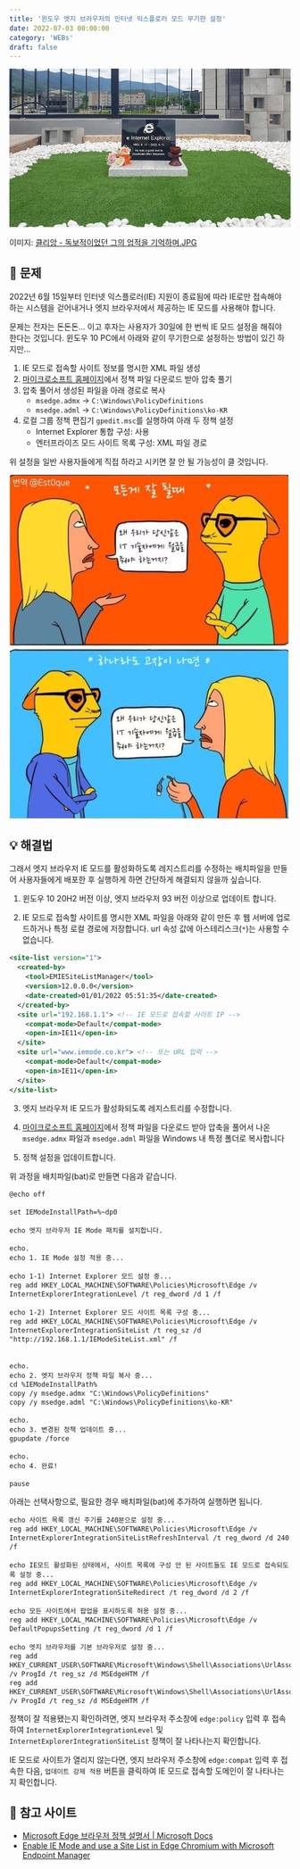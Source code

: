 ```yaml
---
title: '윈도우 엣지 브라우저의 인터넷 익스플로러 모드 무기한 설정'
date: 2022-07-03 00:00:00
category: 'WEBs'
draft: false
---
```


![](./images/ie-tombstone.jpg)

이미지: [클리앙 - 독보적이었던 그의 업적을 기억하며.JPG](https://www.clien.net/service/board/park/17331335)

## 🤔 문제

2022년 6월 15일부터 인터넷 익스플로러(IE) 지원이 종료됨에 따라 IE로만 접속해야 하는 시스템을 걷어내거나 엣지 브라우저에서 제공하는 IE 모드를 사용해야 합니다.

문제는 전자는 돈돈돈... 이고 후자는 사용자가 30일에 한 번씩 IE 모드 설정을 해줘야 한다는 것입니다. 윈도우 10 PC에서 아래와 같이 무기한으로 설정하는 방법이 있긴 하지만...

1. IE 모드로 접속할 사이트 정보를 명시한 XML 파일 생성
2. [마이크로소프트 홈페이지](https://www.microsoft.com/ko-kr/edge/business/download)에서 정책 파일 다운로드 받아 압축 풀기
3. 압축 풀어서 생성된 파일을 아래 경로로 복사
	* `msedge.admx` → `C:\Windows\PolicyDefinitions`
    * `msedge.adml` → `C:\Windows\PolicyDefinitions\ko-KR` 
4. 로컬 그룹 정책 편집기 `gpedit.msc`를 실행하여 아래 두 정책 설정
	* Internet Explorer 통합 구성: 사용
    * 엔터프라이즈 모드 사이트 목록 구성: XML 파일 경로

위 설정을 일반 사용자들에게 직접 하라고 시키면 잘 안 될 가능성이 클 것입니다.

![](./images/why_engineer_salary.jpg)


## 💡 해결법

그래서 엣지 브라우저 IE 모드를 활성화하도록 레지스트리를 수정하는 배치파일을 만들어 사용자들에게 배포한 후 실행하게 하면 간단하게 해결되지 않을까 싶습니다.

1. 윈도우 10 20H2 버전 이상, 엣지 브라우저 93 버전 이상으로 업데이트 합니다.

2. IE 모드로 접속할 사이트를 명시한 XML 파일을 아래와 같이 만든 후 웹 서버에 업로드하거나 특정 로컬 경로에 저장합니다. url 속성 값에 아스테리스크(`*`)는 사용할 수 없습니다.

```xml
<site-list version="1">
  <created-by>
    <tool>EMIESiteListManager</tool>
    <version>12.0.0.0</version>
    <date-created>01/01/2022 05:51:35</date-created>
  </created-by>
  <site url="192.168.1.1"> <!-- IE 모드로 접속할 사이트 IP -->
    <compat-mode>Default</compat-mode>
    <open-in>IE11</open-in>
  </site>
  <site url="www.iemode.co.kr"> <!-- 또는 URL 입력 -->
    <compat-mode>Default</compat-mode>
    <open-in>IE11</open-in>
  </site>
</site-list>
```

3. 엣지 브라우저 IE 모드가 활성화되도록 레지스트리를 수정합니다.

4. [마이크로소프트 홈페이지](https://www.microsoft.com/ko-kr/edge/business/download)에서 정책 파일을 다운로드 받아 압축을 풀어서 나온 `msedge.admx` 파일과 `msedge.adml` 파일을 Windows 내 특정 폴더로 복사합니다

5. 정책 설정을 업데이트합니다.

위 과정을 배치파일(bat)로 만들면 다음과 같습니다.

```shell
@echo off

set IEModeInstallPath=%~dp0

echo 엣지 브라우저 IE Mode 패치를 설치합니다.

echo.
echo 1. IE Mode 설정 적용 중...

echo 1-1) Internet Explorer 모드 설정 중...
reg add HKEY_LOCAL_MACHINE\SOFTWARE\Policies\Microsoft\Edge /v InternetExplorerIntegrationLevel /t reg_dword /d 1 /f

echo 1-2) Internet Explorer 모드 사이트 목록 구성 중...
reg add HKEY_LOCAL_MACHINE\SOFTWARE\Policies\Microsoft\Edge /v InternetExplorerIntegrationSiteList /t reg_sz /d "http://192.168.1.1/IEModeSiteList.xml" /f


echo.
echo 2. 엣지 브라우저 정책 파일 복사 중...
cd %IEModeInstallPath%
copy /y msedge.admx "C:\Windows\PolicyDefinitions"
copy /y msedge.adml "C:\Windows\PolicyDefinitions\ko-KR"

echo.
echo 3. 변경된 정책 업데이트 중...
gpupdate /force

echo.
echo 4. 완료!

pause
```

아래는 선택사항으로, 필요한 경우 배치파일(bat)에 추가하여 실행하면 됩니다.

```shell
echo 사이트 목록 갱신 주기를 240분으로 설정 중...
reg add HKEY_LOCAL_MACHINE\SOFTWARE\Policies\Microsoft\Edge /v InternetExplorerIntegrationSiteListRefreshInterval /t reg_dword /d 240 /f

echo IE모드 활성화된 상태에서, 사이트 목록에 구성 안 된 사이트들도 IE 모드로 접속되도록 설정 중...
reg add HKEY_LOCAL_MACHINE\SOFTWARE\Policies\Microsoft\Edge /v InternetExplorerIntegrationSiteRedirect /t reg_dword /d 2 /f

echo 모든 사이트에서 팝업을 표시하도록 허용 설정 중...
reg add HKEY_LOCAL_MACHINE\SOFTWARE\Policies\Microsoft\Edge /v DefaultPopupsSetting /t reg_dword /d 1 /f

echo 엣지 브라우저를 기본 브라우저로 설정 중...
reg add HKEY_CURRENT_USER\SOFTWARE\Microsoft\Windows\Shell\Associations\UrlAssociations\http\UserChoice /v ProgId /t reg_sz /d MSEdgeHTM /f
reg add HKEY_CURRENT_USER\SOFTWARE\Microsoft\Windows\Shell\Associations\UrlAssociations\https\UserChoice /v ProgId /t reg_sz /d MSEdgeHTM /f
```

정책이 잘 적용됐는지 확인하려면, 엣지 브라우저 주소창에 `edge:policy` 입력 후 접속하여 `InternetExplorerIntegrationLevel` 및 `InternetExplorerIntegrationSiteList` 정책이 잘 나타나는지 확인합니다.

IE 모드로 사이트가 열리지 않는다면, 엣지 브라우저 주소창에 `edge:compat` 입력 후 접속한 다음, `업데이트 강제 적용` 버튼을 클릭하여 IE 모드로 접속할 도메인이 잘 나타나는지 확인합니다.


## 📎 참고 사이트

* [Microsoft Edge 브라우저 정책 설명서 | Microsoft Docs](https://docs.microsoft.com/ko-kr/deployedge/microsoft-edge-policies)
* [Enable IE Mode and use a Site List in Edge Chromium with Microsoft Endpoint Manager](https://byteben.com/bb/enable-ie-mode-and-use-a-site-list-in-edge-chromium-with-microsoft-endpoint-manager/)
